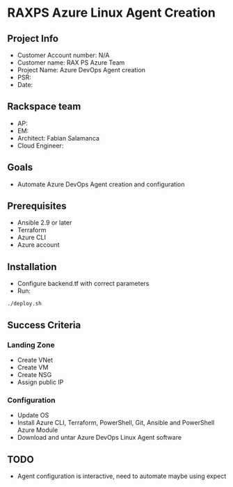 # RAXPS Azure Linux Agent Creation

## Project Info

* Customer Account number: N/A
* Customer name: RAX PS Azure Team
* Project Name: Azure DevOps Agent creation
* PSR:
* Date:

## Rackspace team

* AP:
* EM: 
* Architect: Fabian Salamanca
* Cloud Engineer: 

## Goals

* Automate Azure DevOps Agent creation and configuration

## Prerequisites

* Ansible 2.9 or later
* Terraform
* Azure CLI
* Azure account

## Installation

* Configure backend.tf with correct parameters
* Run:

```
./deploy.sh
```

## Success Criteria

### Landing Zone

* Create VNet
* Create VM
* Create NSG
* Assign public IP

### Configuration

* Update OS
* Install Azure CLI, Terraform, PowerShell, Git, Ansible and PowerShell Azure Module
* Download and untar Azure DevOps Linux Agent software

## TODO

* Agent configuration is interactive, need to automate maybe using expect

